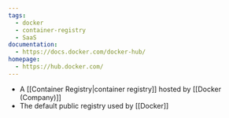```yaml
---
tags:
  - docker
  - container-registry
  - SaaS
documentation:
  - https://docs.docker.com/docker-hub/
homepage:
  - https://hub.docker.com/
---
```

- A [[Container Registry|container registry]] hosted by [[Docker (Company)]]
- The default public registry used by [[Docker]]